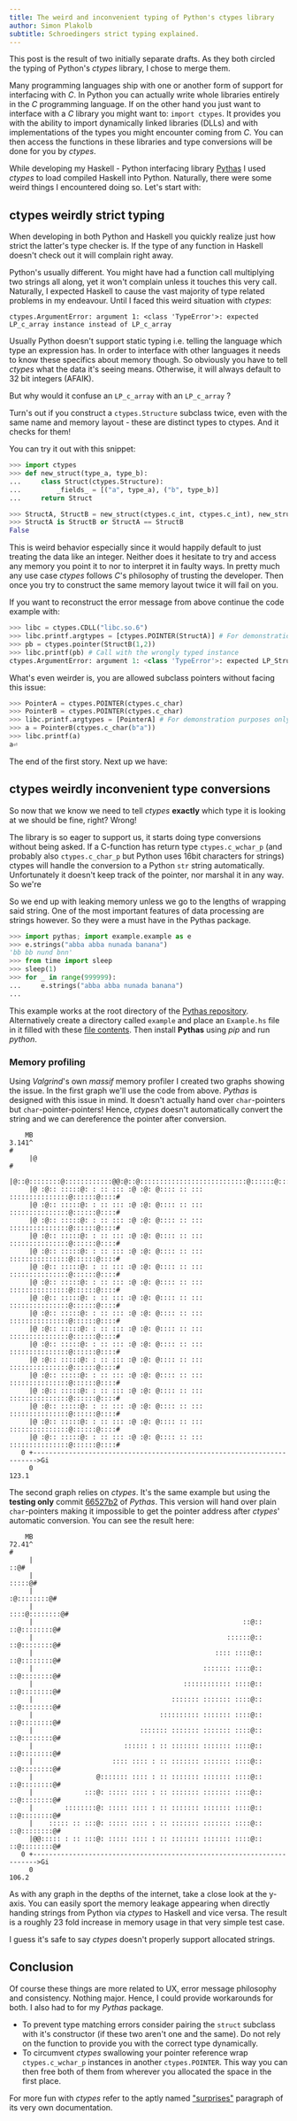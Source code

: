 ```yaml
---
title: The weird and inconvenient typing of Python's ctypes library
author: Simon Plakolb
subtitle: Schroedingers strict typing explained.
---
```


This post is the result of two initially separate drafts. As they both circled the typing of Python's *ctypes* library, I chose to merge them.

Many programming languages ship with one or another form of support for interfacing with *C*. In Python you can actually write whole libraries entirely in the *C* programming language. If on the other hand you just want to interface with a *C* library you might want to: ``import ctypes``. It provides you with the ability to import dynamically linked libraries (DLLs) and with implementations of the types you might encounter coming from *C*. You can then access the functions in these libraries and type conversions will be done for you by *ctypes*.

While developing my Haskell - Python interfacing library [Pythas](htts://github.com/pinselimo/Pythas) I used *ctypes* to load compiled Haskell into Python. Naturally, there were some weird things I encountered doing so. Let's start with:

## ctypes weirdly strict typing

When developing in both Python and Haskell you quickly realize just how strict the latter's type checker is. If the type of any function in Haskell doesn't check out it will complain right away.

Python's usually different. You might have had a function call multiplying two strings all along, yet it won't complain unless it touches this very call. Naturally, I expected Haskell to cause the vast majority of type related problems in my endeavour.
Until I faced this weird situation with *ctypes*:

~~~
ctypes.ArgumentError: argument 1: <class 'TypeError'>: expected LP_c_array instance instead of LP_c_array
~~~

Usually Python doesn't support static typing i.e. telling the language which type an expression has. In order to interface with other languages it needs to know these specifics about memory though. So obviously you have to tell *ctypes* what the data it's seeing means. Otherwise, it will always default to 32 bit integers (AFAIK).

But why would it confuse an ``LP_c_array`` with an ``LP_c_array`` ?

Turn's out if you construct a ``ctypes.Structure`` subclass twice, even with the same name and memory layout - these are distinct types to ctypes. And it checks for them!

You can try it out with this snippet:

~~~python
>>> import ctypes
>>> def new_struct(type_a, type_b):
...     class Struct(ctypes.Structure):
...         _fields_ = [("a", type_a), ("b", type_b)]
...     return Struct

>>> StructA, StructB = new_struct(ctypes.c_int, ctypes.c_int), new_struct(ctypes.c_int, ctypes.c_int)
>>> StructA is StructB or StructA == StructB
False
~~~

This is weird behavior especially since it would happily default to just treating the data like an integer. Neither does it hesitate to try and access any memory you point it to nor to interpret it in faulty ways. In pretty much any use case *ctypes* follows *C*'s philosophy of trusting the developer. Then once you try to construct the same memory layout twice it will fail on you.

If you want to reconstruct the error message from above continue the code example with:

~~~python
>>> libc = ctypes.CDLL("libc.so.6")
>>> libc.printf.argtypes = [ctypes.POINTER(StructA)] # For demonstration purposes only
>>> pb = ctypes.pointer(StructB(1,2))
>>> libc.printf(pb) # Call with the wrongly typed instance
ctypes.ArgumentError: argument 1: <class 'TypeError'>: expected LP_Struct instance instead of LP_Struct
~~~

What's even weirder is, you are allowed subclass pointers without facing this issue:

~~~python
>>> PointerA = ctypes.POINTER(ctypes.c_char)
>>> PointerB = ctypes.POINTER(ctypes.c_char)
>>> libc.printf.argtypes = [PointerA] # For demonstration purposes only
>>> a = PointerB(ctypes.c_char(b"a"))
>>> libc.printf(a)
a⏎
~~~

The end of the first story. Next up we have:

## ctypes weirdly inconvenient type conversions

So now that we know we need to tell *ctypes* **exactly** which type it is looking at we should be fine, right? Wrong!

The library is so eager to support us, it starts doing type conversions without being asked. If a C-function has return type ``ctypes.c_wchar_p`` (and probably also ``ctypes.c_char_p`` but Python uses 16bit characters for strings) ctypes will handle the conversion to a Python ``str`` string automatically. Unfortunately it doesn't keep track of the pointer, nor marshal it in any way. So we're 

So we end up with leaking memory unless we go to the lengths of wrapping said string. One of the most important features of data processing are strings however. So they were a must have in the Pythas package.

~~~python
>>> import pythas; import example.example as e
>>> e.strings("abba abba nunada banana")
'bb bb nund bnn'
>>> from time import sleep
>>> sleep(1)
>>> for _ in range(999999):
...     e.strings("abba abba nunada banana")
...
~~~

This example works at the root directory of the [Pythas repository](https://github.com/pinselimo/Pythas). Alternatively create a directory called ``example`` and place an ``Example.hs`` file in it filled with these [file contents](https://github.com/pinselimo/Pythas/blob/master/example/Example.hs). Then install **Pythas** using *pip* and run *python*.

### Memory profiling

Using *Valgrind*'s own *massif* memory profiler I created two graphs showing the issue. In the first graph we'll use the code from above. *Pythas* is designed with this issue in mind. It doesn't actually hand over ``char``-pointers but ``char``-pointer-pointers! Hence, *ctypes* doesn't automatically convert the string and we can dereference the pointer after conversion.

~~~
    MB
3.141^                                                                       #
     |@                                                                      #
     |@::@::::::::@::::::::::::@@:@::@:::::::::::::::::::::::::::@::::::@::::#
     |@ :@:: :::::@: : :: ::: :@ :@: @:::: :: ::: :::::::::::::::@::::::@::::#
     |@ :@:: :::::@: : :: ::: :@ :@: @:::: :: ::: :::::::::::::::@::::::@::::#
     |@ :@:: :::::@: : :: ::: :@ :@: @:::: :: ::: :::::::::::::::@::::::@::::#
     |@ :@:: :::::@: : :: ::: :@ :@: @:::: :: ::: :::::::::::::::@::::::@::::#
     |@ :@:: :::::@: : :: ::: :@ :@: @:::: :: ::: :::::::::::::::@::::::@::::#
     |@ :@:: :::::@: : :: ::: :@ :@: @:::: :: ::: :::::::::::::::@::::::@::::#
     |@ :@:: :::::@: : :: ::: :@ :@: @:::: :: ::: :::::::::::::::@::::::@::::#
     |@ :@:: :::::@: : :: ::: :@ :@: @:::: :: ::: :::::::::::::::@::::::@::::#
     |@ :@:: :::::@: : :: ::: :@ :@: @:::: :: ::: :::::::::::::::@::::::@::::#
     |@ :@:: :::::@: : :: ::: :@ :@: @:::: :: ::: :::::::::::::::@::::::@::::#
     |@ :@:: :::::@: : :: ::: :@ :@: @:::: :: ::: :::::::::::::::@::::::@::::#
     |@ :@:: :::::@: : :: ::: :@ :@: @:::: :: ::: :::::::::::::::@::::::@::::#
     |@ :@:: :::::@: : :: ::: :@ :@: @:::: :: ::: :::::::::::::::@::::::@::::#
     |@ :@:: :::::@: : :: ::: :@ :@: @:::: :: ::: :::::::::::::::@::::::@::::#
     |@ :@:: :::::@: : :: ::: :@ :@: @:::: :: ::: :::::::::::::::@::::::@::::#
     |@ :@:: :::::@: : :: ::: :@ :@: @:::: :: ::: :::::::::::::::@::::::@::::#
     |@ :@:: :::::@: : :: ::: :@ :@: @:::: :: ::: :::::::::::::::@::::::@::::#
   0 +----------------------------------------------------------------------->Gi
     0                                                                   123.1
 ~~~


The second graph relies on *ctypes*. It's the same example but using the **testing only** commit [66527b2](https://github.com/pinselimo/Pythas/commit/66527b2470e73df33783bcd5ccaed00db1886241) of *Pythas*.
This version will hand over plain ``char``-pointers making it impossible to get the pointer address after *ctypes*' automatic conversion. You can see the result here:

~~~
    MB
72.41^                                                                       #
     |                                                                    ::@#
     |                                                                 :::::@#
     |                                                            :@::::::::@#
     |                                                         ::::@::::::::@#
     |                                                     ::@:: ::@::::::::@#
     |                                                 ::::::@:: ::@::::::::@#
     |                                              :::: ::::@:: ::@::::::::@#
     |                                           ::::::: ::::@:: ::@::::::::@#
     |                                      :::::::::::: ::::@:: ::@::::::::@#
     |                                   ::::::: ::::::: ::::@:: ::@::::::::@#
     |                                :::::::::: ::::::: ::::@:: ::@::::::::@#
     |                           ::::::: ::::::: ::::::: ::::@:: ::@::::::::@#
     |                       :::::: : :: ::::::: ::::::: ::::@:: ::@::::::::@#
     |                    :::: :::: : :: ::::::: ::::::: ::::@:: ::@::::::::@#
     |                @::::::: :::: : :: ::::::: ::::::: ::::@:: ::@::::::::@#
     |             :::@: ::::: :::: : :: ::::::: ::::::: ::::@:: ::@::::::::@#
     |        ::::::::@: ::::: :::: : :: ::::::: ::::::: ::::@:: ::@::::::::@#
     |    ::::: :: :::@: ::::: :::: : :: ::::::: ::::::: ::::@:: ::@::::::::@#
     |@@::::: : :: :::@: ::::: :::: : :: ::::::: ::::::: ::::@:: ::@::::::::@#
   0 +----------------------------------------------------------------------->Gi
     0                                                                   106.2
~~~

As with any graph in the depths of the internet, take a close look at the y-axis. You can easily sport the memory leakage appearing when directly handing strings from Python via *ctypes* to Haskell and vice versa. The result is a roughly 23 fold increase in memory usage in that very simple test case.

I guess it's safe to say *ctypes* doesn't properly support allocated strings.

## Conclusion

Of course these things are more related to UX, error message philosophy and consistency. Nothing major. Hence, I could provide workarounds for both. I also had to for my *Pythas* package.

+ To prevent type matching errors consider pairing the ``struct`` subclass with it's constructor (if these two aren't one and the same). Do not rely on the function to provide you with the correct type dynamically.
+ To circumvent *ctypes* swallowing your pointer reference wrap ``ctypes.c_wchar_p`` instances in another ``ctypes.POINTER``. This way you can then free both of them from wherever you allocated the space in the first place.

For more fun with *ctypes* refer to the aptly named ["surprises"](https://docs.python.org/3/library/ctypes.html#surprises) paragraph of its very own documentation.

